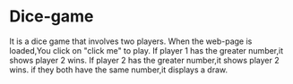 # Dice-game
It is a dice game that involves two players.
When the web-page is loaded,You click on "click me" to play.
If player 1 has the greater number,it shows player 2 wins.
If player 2 has the greater number,it shows player 2 wins.
if they both have the same number,it displays a draw.

